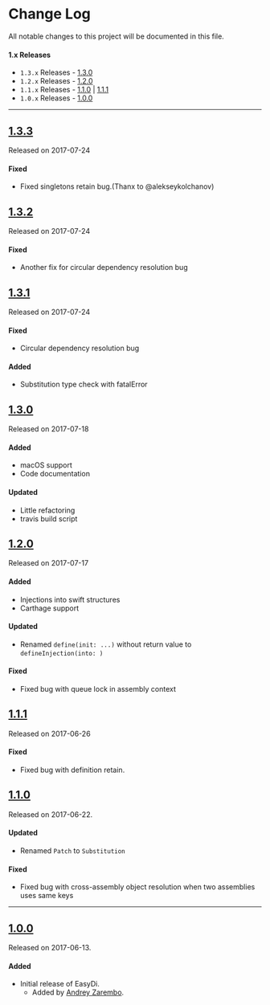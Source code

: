 # Change Log
All notable changes to this project will be documented in this file.

#### 1.x Releases
- `1.3.x` Releases - [1.3.0](#130)
- `1.2.x` Releases - [1.2.0](#120)
- `1.1.x` Releases - [1.1.0](#110) | [1.1.1](#111)
- `1.0.x` Releases - [1.0.0](#100)

---
## [1.3.3](https://github.com/AndreyZarembo/EasyDi/releases/tag/1.3.3)
Released on 2017-07-24

#### Fixed
- Fixed singletons retain bug.(Thanx to @alekseykolchanov)


## [1.3.2](https://github.com/AndreyZarembo/EasyDi/releases/tag/1.3.2)
Released on 2017-07-24

#### Fixed
- Another fix for circular dependency resolution bug


## [1.3.1](https://github.com/AndreyZarembo/EasyDi/releases/tag/1.3.1)
Released on 2017-07-24

#### Fixed
- Circular dependency resolution bug

#### Added
- Substitution type check with fatalError


## [1.3.0](https://github.com/AndreyZarembo/EasyDi/releases/tag/1.3.0)
Released on 2017-07-18

#### Added
- macOS support
- Code documentation

#### Updated
- Little refactoring
- travis build script


## [1.2.0](https://github.com/AndreyZarembo/EasyDi/releases/tag/1.2.0)
Released on 2017-07-17

#### Added
- Injections into swift structures
- Carthage support

#### Updated
- Renamed `define(init: ...)` without return value to `defineInjection(into: )`

#### Fixed
- Fixed bug with queue lock in assembly context


## [1.1.1](https://github.com/AndreyZarembo/EasyDi/releases/tag/1.1.1)
Released on 2017-06-26

#### Fixed
- Fixed bug with definition retain.

## [1.1.0](https://github.com/AndreyZarembo/EasyDi/releases/tag/1.1.0)
Released on 2017-06-22.

#### Updated
- Renamed `Patch` to `Substitution`

#### Fixed
- Fixed bug with cross-assembly object resolution when two assemblies uses same keys

---

## [1.0.0](https://github.com/AndreyZarembo/EasyDi/releases/tag/1.0.0)
Released on 2017-06-13.

#### Added
- Initial release of EasyDi.
  - Added by [Andrey Zarembo](https://github.com/AndreyZarembo).
